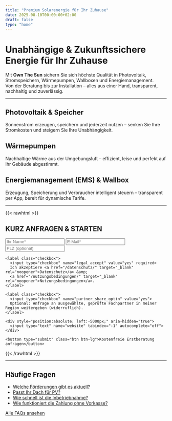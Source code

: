 ```yaml
---
title: "Premium Solarenergie für Ihr Zuhause"
date: 2025-08-10T00:00:00+02:00
draft: false
type: "home"
---
```


# Unabhängige & Zukunftssichere Energie für Ihr Zuhause

Mit **Own The Sun** sichern Sie sich höchste Qualität in Photovoltaik, Stromspeichern, Wärmepumpen, Wallboxen und Energiemanagement.  
Von der Beratung bis zur Installation – alles aus einer Hand, transparent, nachhaltig und zuverlässig.

---

## Photovoltaik & Speicher
Sonnenstrom erzeugen, speichern und jederzeit nutzen – senken Sie Ihre Stromkosten und steigern Sie Ihre Unabhängigkeit.

## Wärmepumpen
Nachhaltige Wärme aus der Umgebungsluft – effizient, leise und perfekt auf Ihr Gebäude abgestimmt.

## Energiemanagement (EMS) & Wallbox
Erzeugung, Speicherung und Verbraucher intelligent steuern – transparent per App, bereit für dynamische Tarife.

---

{{< rawhtml >}}
<section class="lead-form">
  <h2>KURZ ANFRAGEN &amp; STARTEN</h2>
  
  <form action="https://automation.ownthesun.de/webhook/lead" method="post" accept-charset="utf-8">
    <input type="text" name="name" placeholder="Ihr Name*" required>
    <input type="email" name="email" placeholder="E-Mail*" required>
    <input type="text" name="plz" placeholder="PLZ (optional)">
    
    <label class="checkbox">
      <input type="checkbox" name="legal_accept" value="yes" required>
      Ich akzeptiere <a href="/datenschutz/" target="_blank" rel="noopener">Datenschutz</a> &amp; 
      <a href="/nutzungsbedingungen/" target="_blank" rel="noopener">Nutzungsbedingungen</a>.
    </label>

    <label class="checkbox">
      <input type="checkbox" name="partner_share_optin" value="yes">
      Optional: Anfrage an ausgewählte, geprüfte Fachpartner in meiner Region weitergeben (widerruflich).
    </label>
    
    <div style="position:absolute; left:-5000px;" aria-hidden="true">
      <input type="text" name="website" tabindex="-1" autocomplete="off">
    </div>
    
    <button type="submit" class="btn btn-lg">Kostenfreie Erstberatung anfragen</button>
  </form>
</section>
{{< /rawhtml >}}

---

## Häufige Fragen

- [Welche Förderungen gibt es aktuell?](/faq/foerderungen/)
- [Passt Ihr Dach für PV?](/faq/dach-check/)
- [Wie schnell ist die Inbetriebnahme?](/faq/inbetriebnahme/)
- [Wie funktioniert die Zahlung ohne Vorkasse?](/faq/zahlung/)

[Alle FAQs ansehen](/faq/)

